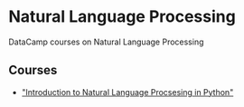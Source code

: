 # Natural Language Processing

DataCamp courses on Natural Language Processing

## Courses
 - ["Introduction to Natural Language Procsesing in Python"](https://learn.datacamp.com/courses/introduction-to-natural-language-processing-in-python)
